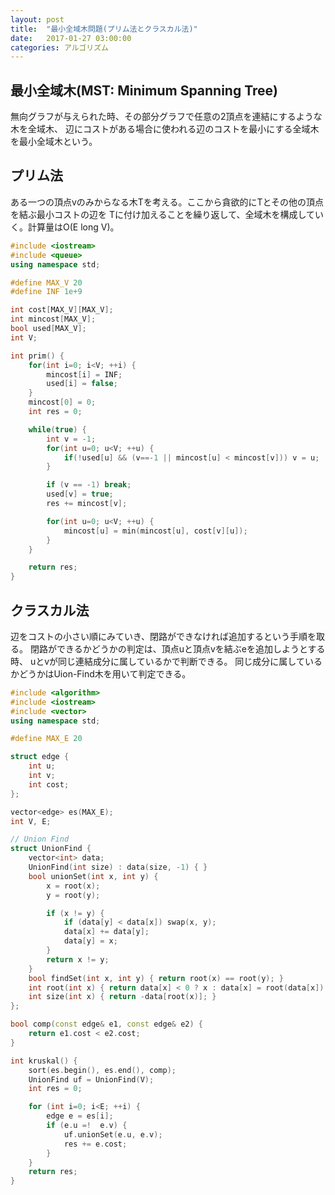 ```yaml
---
layout: post
title:  "最小全域木問題(プリム法とクラスカル法)"
date:   2017-01-27 03:00:00
categories: アルゴリズム
---
```


## 最小全域木(MST: Minimum Spanning Tree)

無向グラフが与えられた時、その部分グラフで任意の2頂点を連結にするような木を全域木、
辺にコストがある場合に使われる辺のコストを最小にする全域木を最小全域木という。

## プリム法

ある一つの頂点vのみからなる木Tを考える。ここから貪欲的にTとその他の頂点を結ぶ最小コストの辺を
Tに付け加えることを繰り返して、全域木を構成していく。計算量はO(E long V)。

```c++
#include <iostream>
#include <queue>
using namespace std;

#define MAX_V 20
#define INF 1e+9

int cost[MAX_V][MAX_V];
int mincost[MAX_V];
bool used[MAX_V];
int V;

int prim() {
    for(int i=0; i<V; ++i) {
        mincost[i] = INF;
        used[i] = false;
    }
    mincost[0] = 0;
    int res = 0;

    while(true) {
        int v = -1;
        for(int u=0; u<V; ++u) {
            if(!used[u] && (v==-1 || mincost[u] < mincost[v])) v = u;
        }

        if (v == -1) break;
        used[v] = true;
        res += mincost[v];

        for(int u=0; u<V; ++u) {
            mincost[u] = min(mincost[u], cost[v][u]);
        }
    }

    return res;
}

```

## クラスカル法

辺をコストの小さい順にみていき、閉路ができなければ追加するという手順を取る。
閉路ができるかどうかの判定は、頂点uと頂点vを結ぶeを追加しようとする時、
uとvが同じ連結成分に属しているかで判断できる。
同じ成分に属しているかどうかはUion-Find木を用いて判定できる。

```c++
#include <algorithm>
#include <iostream>
#include <vector>
using namespace std;

#define MAX_E 20

struct edge {
    int u;
    int v;
    int cost;
};

vector<edge> es(MAX_E);
int V, E;

// Union Find
struct UnionFind {
    vector<int> data;
    UnionFind(int size) : data(size, -1) { }
    bool unionSet(int x, int y) {
        x = root(x);
        y = root(y);

        if (x != y) {
            if (data[y] < data[x]) swap(x, y);
            data[x] += data[y];
            data[y] = x;
        }
        return x != y;
    }
    bool findSet(int x, int y) { return root(x) == root(y); }
    int root(int x) { return data[x] < 0 ? x : data[x] = root(data[x]); }
    int size(int x) { return -data[root(x)]; }
};

bool comp(const edge& e1, const edge& e2) {
    return e1.cost < e2.cost;
}

int kruskal() {
    sort(es.begin(), es.end(), comp);
    UnionFind uf = UnionFind(V);
    int res = 0;

    for (int i=0; i<E; ++i) {
        edge e = es[i];
        if (e.u =!  e.v) {
            uf.unionSet(e.u, e.v);
            res += e.cost;
        }
    }
    return res;
}
```
